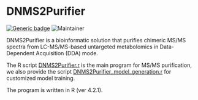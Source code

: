 # DNMS2Purifier
[![Generic badge](https://img.shields.io/badge/DNMS2Purifier-ver_1.0-<COLOR>.svg)](https://github.com/HuanLab/DNMS2Purifier)
![Maintainer](https://img.shields.io/badge/maintainer-Tingting_Zhao,_Tao_Huan-blue)

DNMS2Purifier is a bioinformatic solution that purifies chimeric MS/MS spectra from LC-MS/MS-based untargeted metabolomics in Data-Dependent Acquisition (DDA) mode.

The R script [DNMS2Purifier.r](https://github.com/HuanLab/DNMS2Purifier/blob/main/DNMS2Purifier.R) is the main program for MS/MS purification, we also provide the script [DNMS2Purifier_model_generation.r](https://github.com/HuanLab/DNMS2Purifier/blob/main/DNMS2Purifier_model_generation.R) for customized model training.

The program is written in R (ver 4.2.1).
